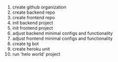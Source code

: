 1. create github organization
2. create backend repo
3. create frontend repo
4. init backend project
5. init frontend project
6. adjust backend minimal configs and functionality
7. adjust frontend minimal configs and functionality
8. create tg bot
9. create heroku unit
10. run 'helo world' project
